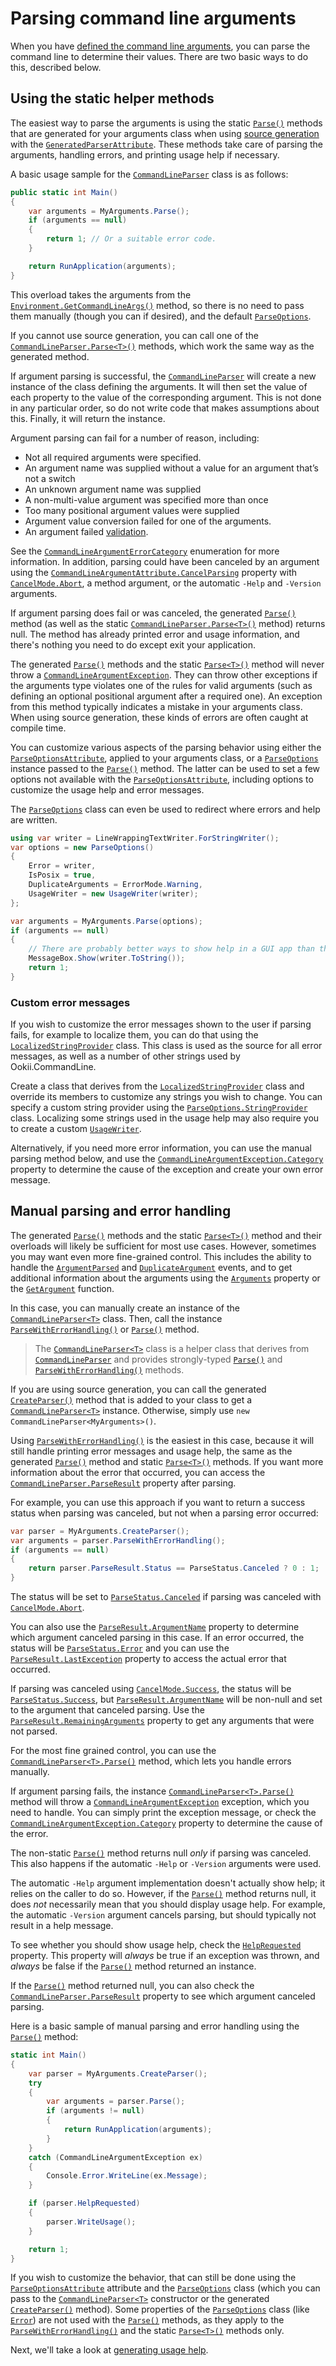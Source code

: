 # Parsing command line arguments

When you have [defined the command line arguments](DefiningArguments.md), you can parse the command
line to determine their values. There are two basic ways to do this, described below.

## Using the static helper methods

The easiest way to parse the arguments is using the static [`Parse()`][Parse()_7] methods that are
generated for your arguments class when using [source generation](SourceGeneration.md) with the
[`GeneratedParserAttribute`][]. These methods take care of parsing the arguments, handling errors,
and printing usage help if necessary.

A basic usage sample for the [`CommandLineParser`][] class is as follows:

```csharp
public static int Main()
{
    var arguments = MyArguments.Parse();
    if (arguments == null)
    {
        return 1; // Or a suitable error code.
    }

    return RunApplication(arguments);
}
```

This overload takes the arguments from the [`Environment.GetCommandLineArgs()`][] method, so there is
no need to pass them manually (though you can if desired), and the default [`ParseOptions`][].

If you cannot use source generation, you can call one of the [`CommandLineParser.Parse<T>()`][]
methods, which work the same way as the generated method.

If argument parsing is successful, the [`CommandLineParser`][] will create a new instance of the
class defining the arguments. It will then set the value of each property to the value of the
corresponding argument. This is not done in any particular order, so do not write code that makes
assumptions about this. Finally, it will return the instance.

Argument parsing can fail for a number of reason, including:

- Not all required arguments were specified.
- An argument name was supplied without a value for an argument that’s not a switch
- An unknown argument name was supplied
- A non-multi-value argument was specified more than once
- Too many positional argument values were supplied
- Argument value conversion failed for one of the arguments.
- An argument failed [validation](Validation.md).

See the [`CommandLineArgumentErrorCategory`][] enumeration for more information. In addition,
parsing could have been canceled by an argument using the
[`CommandLineArgumentAttribute.CancelParsing`][] property with [`CancelMode.Abort`][], a method
argument, or the automatic `-Help` and `-Version` arguments.

If argument parsing does fail or was canceled, the generated [`Parse()`][Parse()_7] method (as well as the static
[`CommandLineParser.Parse<T>()`][] method) returns null. The method has already printed error and
usage information, and there's nothing you need to do except exit your application.

The generated [`Parse()`][Parse()_7] methods and the static [`Parse<T>()`][Parse<T>()_1] method will never throw
a [`CommandLineArgumentException`][]. They can throw other exceptions if the arguments type violates one
of the rules for valid arguments (such as defining an optional positional argument after a required
one). An exception from this method typically indicates a mistake in your arguments class. When
using source generation, these kinds of errors are often caught at compile time.

You can customize various aspects of the parsing behavior using either the
[`ParseOptionsAttribute`][], applied to your arguments class, or a [`ParseOptions`][] instance
passed to the [`Parse()`][Parse()_7] method. The latter can be used to set a few options not available with the
[`ParseOptionsAttribute`][], including options to customize the usage help and error messages.

The [`ParseOptions`][] class can even be used to redirect where errors and help are written.

```csharp
using var writer = LineWrappingTextWriter.ForStringWriter();
var options = new ParseOptions()
{
    Error = writer,
    IsPosix = true,
    DuplicateArguments = ErrorMode.Warning,
    UsageWriter = new UsageWriter(writer);
};

var arguments = MyArguments.Parse(options);
if (arguments == null)
{
    // There are probably better ways to show help in a GUI app than this.
    MessageBox.Show(writer.ToString());
    return 1;
}
```

### Custom error messages

If you wish to customize the error messages shown to the user if parsing fails, for example to
localize them, you can do that using the [`LocalizedStringProvider`][] class. This class is used as
the source for all error messages, as well as a number of other strings used by Ookii.CommandLine.

Create a class that derives from the [`LocalizedStringProvider`][] class and override its members to
customize any strings you wish to change. You can specify a custom string provider using the
[`ParseOptions.StringProvider`][] class. Localizing some strings used in the usage help may also
require you to create a custom [`UsageWriter`][].

Alternatively, if you need more error information, you can use the manual parsing method below, and
use the [`CommandLineArgumentException.Category`][] property to determine the cause of the exception
and create your own error message.

## Manual parsing and error handling

The generated [`Parse()`][Parse()_7] methods and the static [`Parse<T>()`][Parse<T>()_1] method and
their overloads will likely be sufficient for most use cases. However, sometimes you may want even
more fine-grained control. This includes the ability to handle the [`ArgumentParsed`][] and
[`DuplicateArgument`][DuplicateArgument_0] events, and to get additional information about the
arguments using the [`Arguments`][Arguments_0] property or the [`GetArgument`][] function.

In this case, you can manually create an instance of the [`CommandLineParser<T>`][] class. Then, call
the instance [`ParseWithErrorHandling()`][ParseWithErrorHandling()_1] or [`Parse()`][Parse()_5] method.

> The [`CommandLineParser<T>`][] class is a helper class that derives from [`CommandLineParser`][]
> and provides strongly-typed [`Parse()`][Parse()_5] and
> [`ParseWithErrorHandling()`][ParseWithErrorHandling()_1] methods.

If you are using source generation, you can call the generated [`CreateParser()`][CreateParser()_1] method that is added
to your class to get a [`CommandLineParser<T>`][] instance. Otherwise, simply use
`new CommandLineParser<MyArguments>()`.

Using [`ParseWithErrorHandling()`][ParseWithErrorHandling()_1] is the easiest in this case, because
it will still handle printing error messages and usage help, the same as the generated [`Parse()`][Parse()_7]
method and static [`Parse<T>()`][Parse<T>()_1] methods. If you want more information about the error
that occurred, you can access the [`CommandLineParser.ParseResult`][] property after parsing.

For example, you can use this approach if you want to return a success status when parsing was
canceled, but not when a parsing error occurred:

```csharp
var parser = MyArguments.CreateParser();
var arguments = parser.ParseWithErrorHandling();
if (arguments == null)
{
    return parser.ParseResult.Status == ParseStatus.Canceled ? 0 : 1;
}
```

The status will be set to [`ParseStatus.Canceled`][] if parsing was canceled with [`CancelMode.Abort`][].

You can also use the [`ParseResult.ArgumentName`][] property to determine which argument canceled
parsing in this case. If an error occurred, the status will be [`ParseStatus.Error`][] and you can
use the [`ParseResult.LastException`][] property to access the actual error that occurred.

If parsing was canceled using [`CancelMode.Success`][], the status will be [`ParseStatus.Success`][], but
[`ParseResult.ArgumentName`][] will be non-null and set to the argument that canceled parsing. Use the
[`ParseResult.RemainingArguments`][] property to get any arguments that were not parsed.

For the most fine grained control, you can use the [`CommandLineParser<T>.Parse()`][] method, which
lets you handle errors manually.

If argument parsing fails, the instance [`CommandLineParser<T>.Parse()`][] method will throw a
[`CommandLineArgumentException`][] exception, which you need to handle. You can simply print the
exception message, or check the [`CommandLineArgumentException.Category`][] property to determine
the cause of the error.

The non-static [`Parse()`][Parse()_5] method returns null _only_ if parsing was canceled. This also
happens if the automatic `-Help` or `-Version` arguments were used.

The automatic `-Help` argument implementation doesn't actually show help; it relies on the caller to
do so. However, if the [`Parse()`][Parse()_5] method returns null, it does _not_ necessarily mean
that you should display usage help. For example, the automatic `-Version` argument cancels parsing,
but should typically not result in a help message.

To see whether you should show usage help, check the [`HelpRequested`][] property. This property
will _always_ be true if an exception was thrown, and _always_ be false if the
[`Parse()`][Parse()_5] method returned an instance.

If the [`Parse()`][Parse()_5] method returned null, you can also check the
[`CommandLineParser.ParseResult`][] property to see which argument canceled parsing.

Here is a basic sample of manual parsing and error handling using the [`Parse()`][Parse()_5] method:

```csharp
static int Main()
{
    var parser = MyArguments.CreateParser();
    try
    {
        var arguments = parser.Parse();
        if (arguments != null)
        {
            return RunApplication(arguments);
        }
    }
    catch (CommandLineArgumentException ex)
    {
        Console.Error.WriteLine(ex.Message);
    }

    if (parser.HelpRequested)
    {
        parser.WriteUsage();
    }

    return 1;
}
```

If you wish to customize the behavior, that can still be done using the [`ParseOptionsAttribute`][]
attribute and the [`ParseOptions`][] class (which you can pass to the [`CommandLineParser<T>`][]
constructor or the generated [`CreateParser()`][CreateParser()_1] method). Some properties of the [`ParseOptions`][]
class (like [`Error`][]) are not used with the [`Parse()`][Parse()_5]  methods, as they apply to the
[`ParseWithErrorHandling()`][ParseWithErrorHandling()_1] and the static [`Parse<T>()`][Parse<T>()_1]
methods only.

Next, we'll take a look at [generating usage help](UsageHelp.md).

[`ArgumentParsed`]: https://www.ookii.org/docs/commandline-4.1/html/E_Ookii_CommandLine_CommandLineParser_ArgumentParsed.htm
[`CancelMode.Abort`]: https://www.ookii.org/docs/commandline-4.1/html/T_Ookii_CommandLine_CancelMode.htm
[`CancelMode.Success`]: https://www.ookii.org/docs/commandline-4.1/html/T_Ookii_CommandLine_CancelMode.htm
[`CommandLineArgumentAttribute.CancelParsing`]: https://www.ookii.org/docs/commandline-4.1/html/P_Ookii_CommandLine_CommandLineArgumentAttribute_CancelParsing.htm
[`CommandLineArgumentErrorCategory`]: https://www.ookii.org/docs/commandline-4.1/html/T_Ookii_CommandLine_CommandLineArgumentErrorCategory.htm
[`CommandLineArgumentException.Category`]: https://www.ookii.org/docs/commandline-4.1/html/P_Ookii_CommandLine_CommandLineArgumentException_Category.htm
[`CommandLineArgumentException`]: https://www.ookii.org/docs/commandline-4.1/html/T_Ookii_CommandLine_CommandLineArgumentException.htm
[`CommandLineParser.Parse<T>()`]: https://www.ookii.org/docs/commandline-4.1/html/M_Ookii_CommandLine_CommandLineParser_Parse__1.htm
[`CommandLineParser.ParseResult`]: https://www.ookii.org/docs/commandline-4.1/html/P_Ookii_CommandLine_CommandLineParser_ParseResult.htm
[`CommandLineParser`]: https://www.ookii.org/docs/commandline-4.1/html/T_Ookii_CommandLine_CommandLineParser.htm
[`CommandLineParser<T>.Parse()`]: https://www.ookii.org/docs/commandline-4.1/html/Overload_Ookii_CommandLine_CommandLineParser_1_Parse.htm
[`CommandLineParser<T>`]: https://www.ookii.org/docs/commandline-4.1/html/T_Ookii_CommandLine_CommandLineParser_1.htm
[`Environment.GetCommandLineArgs()`]: https://learn.microsoft.com/dotnet/api/system.environment.getcommandlineargs
[`Error`]: https://www.ookii.org/docs/commandline-4.1/html/P_Ookii_CommandLine_ParseOptions_Error.htm
[`GeneratedParserAttribute`]: https://www.ookii.org/docs/commandline-4.1/html/T_Ookii_CommandLine_GeneratedParserAttribute.htm
[`GetArgument`]: https://www.ookii.org/docs/commandline-4.1/html/M_Ookii_CommandLine_CommandLineParser_GetArgument.htm
[`HelpRequested`]: https://www.ookii.org/docs/commandline-4.1/html/P_Ookii_CommandLine_CommandLineParser_HelpRequested.htm
[`LocalizedStringProvider`]: https://www.ookii.org/docs/commandline-4.1/html/T_Ookii_CommandLine_LocalizedStringProvider.htm
[`ParseOptions.StringProvider`]: https://www.ookii.org/docs/commandline-4.1/html/P_Ookii_CommandLine_ParseOptions_StringProvider.htm
[`ParseOptions`]: https://www.ookii.org/docs/commandline-4.1/html/T_Ookii_CommandLine_ParseOptions.htm
[`ParseOptionsAttribute`]: https://www.ookii.org/docs/commandline-4.1/html/T_Ookii_CommandLine_ParseOptionsAttribute.htm
[`ParseResult.ArgumentName`]: https://www.ookii.org/docs/commandline-4.1/html/P_Ookii_CommandLine_ParseResult_ArgumentName.htm
[`ParseResult.LastException`]: https://www.ookii.org/docs/commandline-4.1/html/P_Ookii_CommandLine_ParseResult_LastException.htm
[`ParseResult.RemainingArguments`]: https://www.ookii.org/docs/commandline-4.1/html/P_Ookii_CommandLine_ParseResult_RemainingArguments.htm
[`ParseStatus.Canceled`]: https://www.ookii.org/docs/commandline-4.1/html/T_Ookii_CommandLine_ParseStatus.htm
[`ParseStatus.Error`]: https://www.ookii.org/docs/commandline-4.1/html/T_Ookii_CommandLine_ParseStatus.htm
[`ParseStatus.Success`]: https://www.ookii.org/docs/commandline-4.1/html/T_Ookii_CommandLine_ParseStatus.htm
[`UsageWriter`]: https://www.ookii.org/docs/commandline-4.1/html/T_Ookii_CommandLine_UsageWriter.htm
[Arguments_0]: https://www.ookii.org/docs/commandline-4.1/html/P_Ookii_CommandLine_CommandLineParser_Arguments.htm
[CreateParser()_1]: https://www.ookii.org/docs/commandline-4.1/html/M_Ookii_CommandLine_IParserProvider_1_CreateParser.htm
[DuplicateArgument_0]: https://www.ookii.org/docs/commandline-4.1/html/E_Ookii_CommandLine_CommandLineParser_DuplicateArgument.htm
[Parse()_5]: https://www.ookii.org/docs/commandline-4.1/html/Overload_Ookii_CommandLine_CommandLineParser_1_Parse.htm
[Parse()_7]: https://www.ookii.org/docs/commandline-4.1/html/Overload_Ookii_CommandLine_IParser_1_Parse.htm
[Parse<T>()_1]: https://www.ookii.org/docs/commandline-4.1/html/M_Ookii_CommandLine_CommandLineParser_Parse__1.htm
[ParseWithErrorHandling()_1]: https://www.ookii.org/docs/commandline-4.1/html/M_Ookii_CommandLine_CommandLineParser_1_ParseWithErrorHandling.htm
